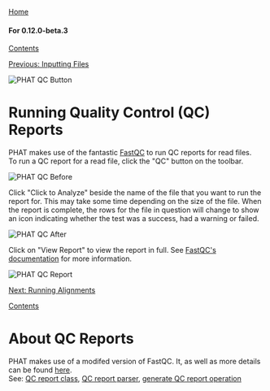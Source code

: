 [Home](https://chgibb.github.io/PHATDocs/)

#### For 0.12.0-beta.3
[Contents](https://chgibb.github.io/PHATDocs/docs/releases/0.12.0-beta.3/home)

[Previous: Inputting Files](https://chgibb.github.io/PHATDocs/docs/releases/0.12.0-beta.3/inputtingFiles)

![PHAT QC Button](https://chgibb.github.io//PHATDocs/docs/releases/0.12.0-beta.3/QCButton.png)

# Running Quality Control (QC) Reports
PHAT makes use of the fantastic [FastQC](https://www.bioinformatics.babraham.ac.uk/projects/fastqc/) to run QC reports for read files.  
To run a QC report for a read file, click the "QC" button on the toolbar.

![PHAT QC Before](https://chgibb.github.io//PHATDocs/docs/releases/0.12.0-beta.3/preQC.png)

Click "Click to Analyze" beside the name of the file that you want to run the report for. This may take some time depending on the size of the file. When the report is complete, the rows for the file in question will change to show an icon indicating whether the test was a success, had a warning or failed.

![PHAT QC After](https://chgibb.github.io//PHATDocs/docs/releases/0.12.0-beta.3/postQC.png)

Click on "View Report" to view the report in full. See [FastQC's documentation](https://www.bioinformatics.babraham.ac.uk/projects/fastqc/Help/) for more information.

![PHAT QC Report](https://chgibb.github.io//PHATDocs/docs/releases/0.12.0-beta.3/QCReport.png)

[Next: Running Alignments](https://chgibb.github.io/PHATDocs/docs/releases/0.12.0-beta.3/runningAlignments)

[Contents](https://chgibb.github.io/PHATDocs/docs/releases/0.12.0-beta.3/home)


# About QC Reports
PHAT makes use of a modifed version of FastQC. It, as well as more details can be found [here](https://github.com/chgibb/FastQC0.11.5).  
See: [QC report class](https://github.com/chgibb/PHAT/blob/0.12.0-beta.3/src/req/QCData.ts), [QC report parser](https://github.com/chgibb/PHAT/blob/0.12.0-beta.3/QCReportSummary.ts), [generate QC report operation](https://github.com/chgibb/PHAT/blob/0.12.0-beta.3/src/req/operations/GenerateQCReport.ts)
